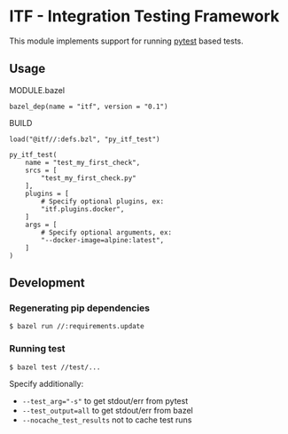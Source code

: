 # ITF - Integration Testing Framework

This module implements support for running [pytest](https://docs.pytest.org/en/latest/contents.html) based tests.

## Usage
MODULE.bazel
```
bazel_dep(name = "itf", version = "0.1")
```

BUILD
```
load("@itf//:defs.bzl", "py_itf_test")

py_itf_test(
    name = "test_my_first_check",
    srcs = [
        "test_my_first_check.py"
    ],
    plugins = [
        # Specify optional plugins, ex:
        "itf.plugins.docker",
    ]
    args = [
        # Specify optional arguments, ex:
        "--docker-image=alpine:latest",
    ]
)
```

## Development

### Regenerating pip dependencies
```
$ bazel run //:requirements.update
```

### Running test
```
$ bazel test //test/...
```

Specify additionally:
- ```--test_arg="-s"``` to get stdout/err from pytest
- ```--test_output=all``` to get stdout/err from bazel
- ```--nocache_test_results``` not to cache test runs
